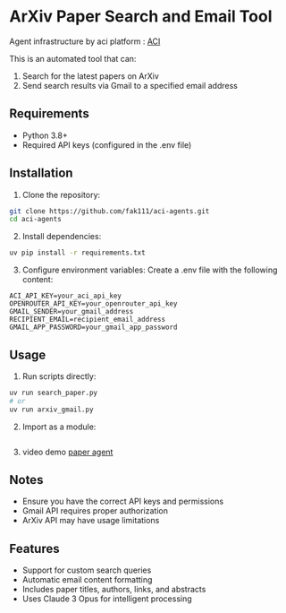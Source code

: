 # ArXiv Paper Search and Email Tool

 Agent infrastructure  by aci platform : 
[ACI](https://www.aci.dev/)


This is an automated tool that can:

1. Search for the latest papers on ArXiv
2. Send search results via Gmail to a specified email address



## Requirements

- Python 3.8+
- Required API keys (configured in the .env file)

## Installation

1. Clone the repository:

```bash
git clone https://github.com/fak111/aci-agents.git
cd aci-agents
```

2. Install dependencies:

```bash
uv pip install -r requirements.txt
```

3. Configure environment variables:
   Create a .env file with the following content:

```
ACI_API_KEY=your_aci_api_key
OPENROUTER_API_KEY=your_openrouter_api_key
GMAIL_SENDER=your_gmail_address
RECIPIENT_EMAIL=recipient_email_address
GMAIL_APP_PASSWORD=your_gmail_app_password
```

## Usage

1. Run scripts directly:

```bash
uv run search_paper.py
# or
uv run arxiv_gmail.py
```

2. Import as a module:

```python

```

3. video demo
   [paper agent](https://www.loom.com/share/540283292e834953b51327fbed1ab237?sid=600136c5-2d8a-4b1f-9854-6722223b007e)

## Notes

- Ensure you have the correct API keys and permissions
- Gmail API requires proper authorization
- ArXiv API may have usage limitations

## Features

- Support for custom search queries
- Automatic email content formatting
- Includes paper titles, authors, links, and abstracts
- Uses Claude 3 Opus for intelligent processing
